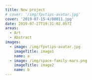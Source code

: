 ```yaml
---
title: New project
# cover: '/img/fpvtips-avatar.jpg'
cover: '2019-07-15-4/00011.jpg'
date: 2019-07-27T19:31:02.057Z
areas:
  - Art
  - Abstract
images:
  - image: /img/fpvtips-avatar.jpg
    imageTitle: image1
    name: a
  - image: /img/space-family-mars.png
    imageTitle: image2
    name: b
---
```

